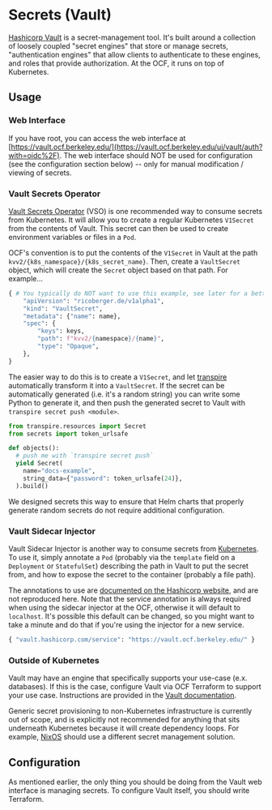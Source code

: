# Secrets (Vault)

[Hashicorp Vault](https://www.vaultproject.io) is a secret-management tool. It's built around a collection of loosely coupled "secret engines" that store or manage secrets, "authentication engines" that allow clients to authenticate to these engines, and roles that provide authorization. At the OCF, it runs on top of Kubernetes.

## Usage

### Web Interface

If you have root, you can access the web interface at [https://vault.ocf.berkeley.edu/](https://vault.ocf.berkeley.edu/ui/vault/auth?with=oidc%2F). The web interface should NOT be used for configuration (see the configuration section below) -- only for manual modification / viewing of secrets.

### Vault Secrets Operator

[Vault Secrets Operator](https://github.com/ricoberger/vault-secrets-operator) (VSO) is one recommended way to consume secrets from Kubernetes. It will allow you to create a regular Kubernetes `V1Secret` from the contents of Vault. This secret can then be used to create environment variables or files in a `Pod`.

OCF's convention is to put the contents of the `V1Secret` in Vault at the path  `kvv2/{k8s_namespace}/{k8s_secret_name}`. Then, create a `VaultSecret` object, which will create the `Secret` object based on that path. For example…

```python
{ # You typically do NOT want to use this example, see later for a better one.
    "apiVersion": "ricoberger.de/v1alpha1",
    "kind": "VaultSecret",
    "metadata": {"name": name},
    "spec": {
        "keys": keys,
        "path": f"kvv2/{namespace}/{name}",
        "type": "Opaque",
    },
}
```

The easier way to do this is to create a `V1Secret`, and let [transpire](/doc/configuration-transpire-uJ5GHrW9cg) automatically transform it into a `VaultSecret`. If the secret can be automatically generated (i.e. it's a random string) you can write some Python to generate it, and then push the generated secret to Vault with `transpire secret push <module>`.

```python
from transpire.resources import Secret
from secrets import token_urlsafe

def objects():
  # push me with `transpire secret push`
  yield Secret(
    name="docs-example",
    string_data={"password": token_urlsafe(24)},
  ).build()
```

We designed secrets this way to ensure that Helm charts that properly generate random secrets do not require additional configuration.

### Vault Sidecar Injector

Vault Sidecar Injector is another way to consume secrets from [Kubernetes](). To use it, simply annotate a `Pod` (probably via the `template` field on a `Deployment` or `StatefulSet`) describing the path in Vault to put the secret from, and how to expose the secret to the container (probably a file path).

The annotations to use are [documented on the Hashicorp website](https://developer.hashicorp.com/vault/docs/platform/k8s/injector), and are not reproduced here. Note that the service annotation is always required when using the sidecar injector at the OCF, otherwise it will default to `localhost`. It's possible this default can be changed, so you might want to take a minute and do that if you're using the injector for a new service.

```python
{ "vault.hashicorp.com/service": "https://vault.ocf.berkeley.edu/" }
```

### Outside of Kubernetes

Vault may have an engine that specifically supports your use-case (e.x. databases). If this is the case, configure Vault via OCF Terraform to support your use case. Instructions are provided in the [Vault documentation](https://developer.hashicorp.com/vault).

Generic secret provisioning to non-Kubernetes infrastructure is currently out of scope, and is explicitly not recommended for anything that sits underneath Kubernetes because it will create dependency loops. For example, [NixOS](/doc/nixos-linux-systems-Mh8Ugu5kdY) should use a different secret management solution.

## Configuration

As mentioned earlier, the only thing you should be doing from the Vault web interface is managing secrets. To configure Vault itself, you should write Terraform.